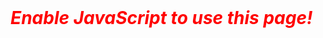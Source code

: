 <body onload='document.getElementById("inputBox").focus();'>
  <div id=inputDiv style='display:none;'>
    <h2>Privacy Notice</h2>
    <p>Azure error messages typically include Subscription IDs and/or other sensitive information.</p>
    <p>To protect your privacy and security, this webpage uses JavaScript to parse the error code within your local web browser. No information you provide is transmitted, recorded, or otherwise tracked by this site.</p>
    <br>
    <h2>Input Error Message</h2>
    <p>Paste your Azure provide error message into the box below, then click submit.</p>
    <textarea id=inputBox rows=15 cols=85 disabled></textarea>
    <p><font style='text-decoration:underline;'>Important:</font> Please enter the full and complete error message in its original JSON format.</p>
    <input type=button id=submitButton value='Submit' onclick='parse()' disabled>
    <br>
    <br>
  </div>
  <div id=outputDiv style='display:none;'>
  </div>
  <div id=disclaimDiv style='display:none;'>
    <br>
    <h2>Disclaimer</h2>
    <p>The information on this website is for general informational purposes only. The author makes no representation or warranty, express or implied. Use of this site is solely at your own risk.</p>
    <p>This site is not affliated with Microsoft Azure or it's subsidiaries.</p>
  </div>
  <div id=jsWarn>
    <font style='color:red; font-weight:bold; font-style:italic; font-size:2em'>Enable JavaScript to use this page!</font>
    <br><br>
  </div>
</body>



<script>
  //Hide "jsWarn" div tag
  document.getElementById("jsWarn").style.display = 'none';
  
  //Unhide "inputDiv" div tag
  document.getElementById("inputDiv").style.display = 'block';
  document.getElementById("disclaimDiv").style.display = 'block';

  //Enable field and button
  document.getElementById("inputBox").disabled = false;
  document.getElementById("submitButton").disabled = false;


  //Define variables
  var outputHeader = "<h2>Results</h2>";
  
  //Display outputDiv window and stop processing script
  function showOutput(outputText){
    document.getElementById("outputDiv").style.display = 'block';
    document.getElementById('outputDiv').innerHTML = outputHeader + outputText;
    throw new Error("");
  }

  //Main Fuction - Process/Parse Input
  function parse() {
    //Get input and replace single quotes with double quotes. JS will not recognize the JSON format with single quotes.
    var userInput = document.getElementById("inputBox").value;
    var userInput = userInput.replace(/\'/g, "\"");

    //Confirm JSON format or exit
    try {
      var content = JSON.parse(userInput);
    } catch (e) {
      //If invalid JSON, set error message and stop processing script
      var outputText = "<p><font style='color:red; font-weight:bold;'>Input is not valid JSON!</font></p>";
      showOutput(outputText);
    }

    //Match error code
    switch (content.code) {
      case 'MoveCannotProceedWithResourcesNotInSucceededState':
        var outputText = "<p>Matched on 'MoveCannotProceedWithResourcesNotInSucceededState'</p>";
        showOutput(outputText);
        break;
      case undefined:
        var outputText = "<p><font style='color:red; font-weight:bold;'>Unable to locate an object named 'code' in the provided JSON.</font></p>";
        showOutput(outputText);
        break;
      default:
        var outputText = "<p><font style='color:red; font-weight:bold;'>The error code ('" + content.code + "') is not recognized.</font><br><br>###Insert Instructions to Report It###</p>";
        showOutput(outputText);
    }

    //The below is just for testing purposes
    //var outputText = "<p><font style='color:pink; font-weight:bold;'>End of Script</font></p>";
    //showOutput(outputText);
  }
</script>
